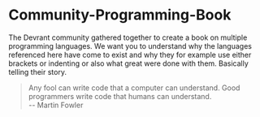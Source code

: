 # Community-Programming-Book

The Devrant community gathered together to create a book on
multiple programming languages. We want you to understand why
the languages referenced here have come to exist and why they
for example use either brackets or indenting or also what great
were done with them. Basically telling their story.

> Any fool can write code that a computer can understand. Good programmers write code that humans can understand. \
> -- Martin Fowler